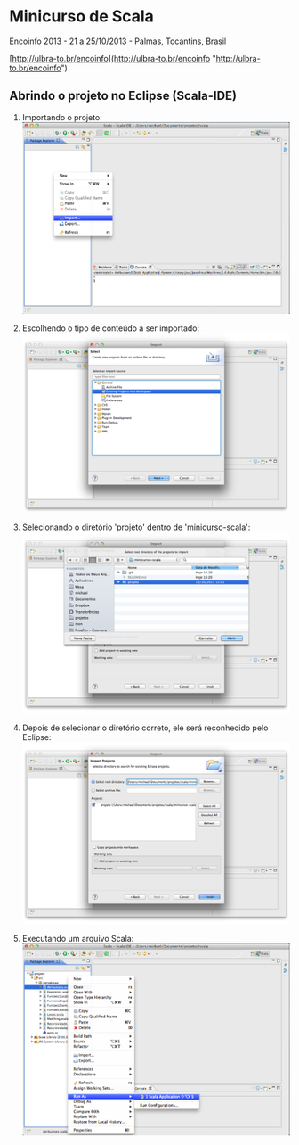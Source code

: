 Minicurso de Scala
==================
Encoinfo 2013 - 21 a 25/10/2013 - Palmas, Tocantins, Brasil

[http://ulbra-to.br/encoinfo](http://ulbra-to.br/encoinfo "http://ulbra-to.br/encoinfo")


Abrindo o projeto no Eclipse (Scala-IDE)
-----------------------

1. Importando o projeto:
![Importando o projeto](/imagens/1-menu-importar.png "Importando o projeto")


2. Escolhendo o tipo de conteúdo a ser importado:
![Escolhendo o tipo](/imagens/2-tipo.png "Escolhendo o tipo")

3. Selecionando o diretório 'projeto' dentro de 'minicurso-scala':
![Selecionando o diretório 'projeto'](/imagens/3-escolha-projeto.png "Selecionando o diretório 'projeto'")

4. Depois de selecionar o diretório correto, ele será reconhecido pelo Eclipse:
![Projeto reconhecido pelo Eclipse](/imagens/4-projeto-reconhecido.png "Projeto reconhecido pelo Eclipse")

5. Executando um arquivo Scala:
![Executando um arquivo](/imagens/5-executando-arquivo.png "Executando um arquivo")
